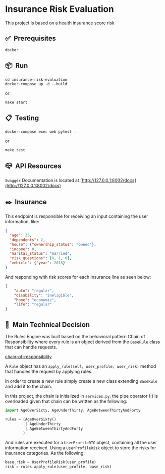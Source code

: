 # Insurance Risk Evaluation

This project is based on a health insurance score risk 

## ✅&nbsp; Prerequisites

```
docker
```

## 📦&nbsp; Run

```
cd insurance-risk-evaluation
docker-compose up -d --build
```

or

```
make start
```

## 📋&nbsp; Testing

```
docker-compose exec web pytest .
````

or

```
make test
```

## 📪&nbsp; API Resources

`Swagger` Documentation is located at [http://127.0.0.1:8002/docs](http://127.0.0.1:8002/docs) 


## ✒️&nbsp; Insurance

This endpoint is responsible for receiving an input containing the user information, like:

```JSON
{
  "age": 35,
  "dependents": 2,
  "house": {"ownership_status": "owned"},
  "income": 0,
  "marital_status": "married",
  "risk_questions": [0, 1, 0],
  "vehicle": {"year": 2018}
}
```

And responding with risk scores for each insurance line as seen below:

```JSON
{
    "auto": "regular",
    "disability": "ineligible",
    "home": "economic",
    "life": "regular"
}
```

## 📕&nbsp; Main Technical Decision

The Rules Engine was built based on the behavioral pattern Chain of Responsibility where every rule is an object derived from the `BaseRule` class that can handle requests.

[chain-of-responsibility](https://refactoring.guru/design-patterns/chain-of-responsibility)

A `Rule` object has an `apply_rule(self, user_profile, user_risk)` method that handles the request by applying rules.   

In order to create a new rule simply create a new class extending `BaseRule` and add it to the chain. 

In this project, the chain is initialized in `services.py`, the pipe operator (|) is overloaded given that chain can be written as the following:

```python
import AgeOverSixty, AgeUnderThirty, AgeBetweenThirtyAndForty

rules = (AgeOverSixty()
         | AgeUnderThirty
         | AgeBetweenThirtyAndForty
        )
```

And rules are executed for a `UserProfileDTO` object, containing all the user information received. Using a `UserProfileRisk` object to store the risks for insurance categories. As the following:

```python
base_risk = UserProfileRisk(user_profile)
risk = rules.apply_rule(user_profile, base_risk)
```
